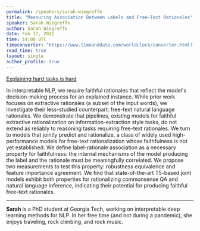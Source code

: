 ```yaml
---
permalink: /speakers/sarah-wiegreffe
title: "Measuring Association Between Labels and Free-Text Rationales"
speaker: Sarah Wiegreffe
author: Sarah Wiegreffe
date: Feb 17, 2021
time: 14:00 UTC
timeconverter: "https://www.timeanddate.com/worldclock/converter.html?iso=20210217T140000&p1=1440&p2=224&p3=179&p4=136&p5=676&p6=33&p7=152"
read_time: true
layout: single
author_profile: true
---
```


<a href="https://lolmythesis.com/" class="one-line">Explaining hard tasks is hard</a>

In interpretable NLP, we require faithful rationales that reflect the model's decision-making process for an explained instance. While prior work focuses on extractive rationales (a subset of the input words), we investigate their less-studied counterpart: free-text natural language rationales.
We demonstrate that pipelines, existing models for faithful extractive rationalization on information-extraction style tasks, do not extend as reliably to reasoning tasks requiring free-text rationales. We turn to models that jointly predict and rationalize, a class of widely used high-performance models for free-text rationalization whose faithfulness is not yet established. We define label-rationale association as a necessary property for faithfulness: the internal mechanisms of the model producing the label and the rationale must be meaningfully correlated. We propose two measurements to test this property: robustness equivalence and feature importance agreement. We find that state-of-the-art T5-based joint models exhibit both properties for rationalizing commonsense QA and natural language inference, indicating their potential for producing faithful free-text rationales.

<hr>

**Sarah** is a PhD student at Georgia Tech, working on interpretable deep learning methods for NLP. In her free time (and not during a pandemic), she enjoys traveling, rock climbing, and rock music.
